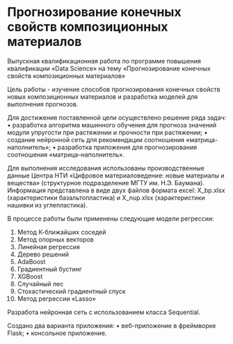 # Прогнозирование конечных свойств композиционных материалов

Выпускная квалификационная работа по программе повышения квалификации «Data Science» на тему «Прогнозирование конечных свойств композиционных материалов»

Цель работы - изучение способов прогнозирования конечных свойств новых композиционных материалов и разработка моделей для выполнения прогнозов.

Для достижения поставленной цели осуществлено решение ряда задач:
   •	разработка алгоритма машинного обучения для прогноза значений модуля упругости при растяжении и прочности при растяжении;
   •	создание нейронной сеть для рекомендации соотношения «матрица-наполнитель»;
   •	разработка приложения для прогнозирования соотношения «матрица–наполнитель».


Для выполнения исследования использованы производственные данные Центра НТИ «Цифровое материаловедение: новые материалы и вещества» (структурное подразделение МГТУ им. Н.Э. Баумана). Информация представлена в виде двух файлов формата excel: X_bp.xlsx (характеристики базальтопластика) и X_nup.xlsx (характеристики нашивки из углепластика). 

В процессе работы были применены следующие модели регрессии:
1.	Метод К-ближайших соседей
2.	Метод опорных векторов
3.	Линейная регрессия
4.	Дерево решений
5.	AdaBoost
6.	Градиентный бустинг
7.	XGBoost
8.	Случайный лес
9.	Стохастический градиентный спуск
10.	Метод регрессии «Lasso»

Разработа нейронная сеть с использованием класса Sequential.

Создано два варианта приложения:
   •	веб-приложение в фреймворке Flask;
   •	консольное приложение.
